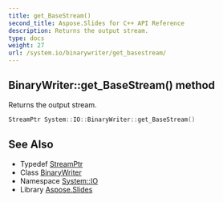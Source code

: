```yaml
---
title: get_BaseStream()
second_title: Aspose.Slides for C++ API Reference
description: Returns the output stream.
type: docs
weight: 27
url: /system.io/binarywriter/get_basestream/
---
```

## BinaryWriter::get_BaseStream() method


Returns the output stream.

```cpp
StreamPtr System::IO::BinaryWriter::get_BaseStream()
```

## See Also

* Typedef [StreamPtr](../../../system/streamptr/)
* Class [BinaryWriter](../)
* Namespace [System::IO](../../)
* Library [Aspose.Slides](../../../)